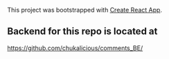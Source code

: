 

This project was bootstrapped with [Create React App](https://github.com/facebook/create-react-app).

## Backend for this repo is located at

https://github.com/chukalicious/comments_BE/


